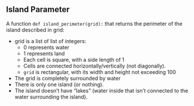 ## Island Parameter

A function `def island_perimeter(grid):` that returns the perimeter of the island described in grid:

- grid is a list of list of integers:
	- 0 represents water
	- 1 represents land
	- Each cell is square, with a side length of 1
	- Cells are connected horizontally/vertically (not diagonally).
	- `grid` is rectangular, with its width and height not exceeding 100
- The grid is completely surrounded by water
- There is only one island (or nothing).
- The island doesn’t have “lakes” (water inside that isn’t connected to the water surrounding the island).
